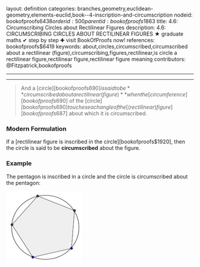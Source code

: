 layout: definition
categories: branches,geometry,euclidean-geometry,elements-euclid,book--4-inscription-and-circumscription
nodeid: bookofproofs$6438
orderid: 500
parentid: bookofproofs$1863
title: 4.6: Circumscribing Circles about Rectilinear Figures
description: 4.6: CIRCUMSCRIBING CIRCLES ABOUT RECTILINEAR FIGURES &#9733; graduate maths &#10004; step by step &#10010; visit BookOfProofs now!
references: bookofproofs$6419
keywords: about,circles,circumscribed,circumscribed about a rectilinear (figure),circumscribing,figures,rectilinear,is circle a rectilinear figure,rectilinear figure,rectilinear figure meaning
contributors: @Fitzpatrick,bookofproofs

---


---



> And a [circle][bookofproofs$690] is said to be **circumscribed about a rectilinear (figure)** when the [circumference][bookofproofs$690] of the [circle][bookofproofs$690] touches each angle of the [ (rectilinear) figure][bookofproofs$687] about which it is circumscribed.

### Modern Formulation

If a [rectilinear figure is inscribed in the circle][bookofproofs$1920], then the circle is said to be **circumscribed** about the figure.

### Example 

The pentagon is inscribed in a circle and the circle is circumscribed about the pentagon:


![circumscribedfigure](https://github.com/bookofproofs/bookofproofs.github.io/blob/main/_sources/_assets/images/examples/circumscribedfigure.jpg?raw=true)

